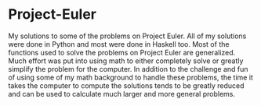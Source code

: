 # Project-Euler
My solutions to some of the problems on Project Euler.
All of my solutions were done in Python and most were done in Haskell too.
Most of the functions used to solve the problems on Project Euler are
generalized. Much effort was put into using math to either completely solve or greatly
simplify the problem for the computer. In addition to the challenge and fun of
using some of my math background to handle these problems, the time it takes
the computer to compute the solutions tends to be greatly reduced and can be
used to calculate much larger and more general problems.
